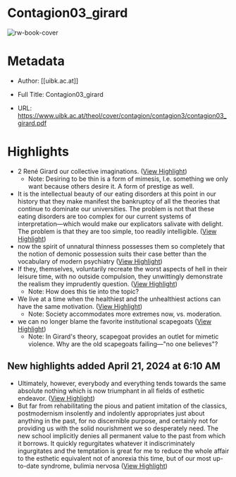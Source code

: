 # Contagion03_girard

![rw-book-cover](https://readwise-assets.s3.amazonaws.com/static/images/article0.00998d930354.png)

# Metadata
- Author: [[uibk.ac.at]]
- Full Title: Contagion03_girard

- URL: https://www.uibk.ac.at/theol/cover/contagion/contagion3/contagion03_girard.pdf

# Highlights
- 2 René Girard
  our collective imaginations. ([View Highlight](https://read.readwise.io/read/01htewg7kj0rqfwnq1n3yxxt53))
    - Note: Desiring to be thin is a form of mimesis, I.e. something we only want because others desire it. A form of prestige as well.
- It is the intellectual beauty of our eating disorders at this point in our
  history that they make manifest the bankruptcy of all the theories that continue to dominate our universities. The problem is not that these eating disorders are too complex for our current systems of interpretation—which would make our explicators salivate with delight. The problem is that they are too simple, too readily intelligible. ([View Highlight](https://read.readwise.io/read/01htex77nbd8xr2wybbtv8j6yd))
- now the spirit of unnatural thinness possesses them so completely that the notion of demonic possession suits their case better than the vocabulary of modern psychiatry ([View Highlight](https://read.readwise.io/read/01htex9py7vk9xaa9azc3dfm6p))
- If they, themselves, voluntarily recreate the worst aspects of hell in their leisure time, with no outside compulsion, they unwittingly demonstrate the realism they imprudently question. ([View Highlight](https://read.readwise.io/read/01htexhs02ncwr9mnjbhm1swqh))
    - Note: How does this tie into the topic?
- We live at a time when the healthiest and the unhealthiest actions can
  have the same motivation. ([View Highlight](https://read.readwise.io/read/01htexggp00tavngam0maqbtn0))
    - Note: Society accommodates more extremes now, vs. moderation.
- we can no longer
  blame the favorite institutional scapegoats ([View Highlight](https://read.readwise.io/read/01htexp14ewbp3frm94wjdesvj))
    - Note: In Girard's theory, scapegoat provides an outlet for mimetic violence. Why are the old scapegoats failing—"no one believes"?
## New highlights added April 21, 2024 at 6:10 AM
- Ultimately, however, everybody and everything tends towards the same absolute nothing which is now triumphant in all fields of esthetic endeavor. ([View Highlight](https://read.readwise.io/read/01hvtqpwyhnppq11x8cngr9m96))
- But far from rehabilitating the pious and patient imitation of the classics, postmodernism insolently and indolently appropriates just about anything in the past, for no discernible purpose, and certainly not for providing us with the solid nourishment we so desperately need. The new school implicitly denies all permanent value to the past from which it borrows. It quickly regurgitates whatever it indiscriminately ingurgitates and the temptation is great for me to reduce the whole affair to the esthetic equivalent not of anorexia this time, but of our most up-to-date syndrome, bulimia nervosa ([View Highlight](https://read.readwise.io/read/01hvtqvbdy4ynmbdbrzv69xgqy))
